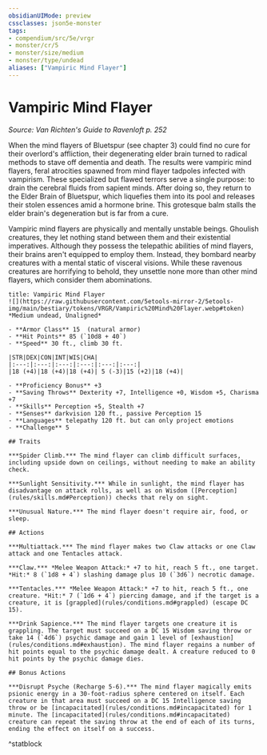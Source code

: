 ```yaml
---
obsidianUIMode: preview
cssclasses: json5e-monster
tags:
- compendium/src/5e/vrgr
- monster/cr/5
- monster/size/medium
- monster/type/undead
aliases: ["Vampiric Mind Flayer"]
---
```

# Vampiric Mind Flayer
*Source: Van Richten's Guide to Ravenloft p. 252*  

When the mind flayers of Bluetspur (see chapter 3) could find no cure for their overlord's affliction, their degenerating elder brain turned to radical methods to stave off dementia and death. The results were vampiric mind flayers, feral atrocities spawned from mind flayer tadpoles infected with vampirism. These specialized but flawed terrors serve a single purpose: to drain the cerebral fluids from sapient minds. After doing so, they return to the Elder Brain of Bluetspur, which liquefies them into its pool and releases their stolen essences amid a hormone brine. This grotesque balm stalls the elder brain's degeneration but is far from a cure.

Vampiric mind flayers are physically and mentally unstable beings. Ghoulish creatures, they let nothing stand between them and their existential imperatives. Although they possess the telepathic abilities of mind flayers, their brains aren't equipped to employ them. Instead, they bombard nearby creatures with a mental static of visceral visions. While these ravenous creatures are horrifying to behold, they unsettle none more than other mind flayers, which consider them abominations.

```ad-statblock
title: Vampiric Mind Flayer
![](https://raw.githubusercontent.com/5etools-mirror-2/5etools-img/main/bestiary/tokens/VRGR/Vampiric%20Mind%20Flayer.webp#token)
*Medium undead, Unaligned*

- **Armor Class** 15  (natural armor)
- **Hit Points** 85 (`10d8 + 40`)
- **Speed** 30 ft., climb 30 ft.

|STR|DEX|CON|INT|WIS|CHA|
|:---:|:---:|:---:|:---:|:---:|:---:|
|18 (+4)|18 (+4)|18 (+4)| 5 (-3)|15 (+2)|18 (+4)|

- **Proficiency Bonus** +3
- **Saving Throws** Dexterity +7, Intelligence +0, Wisdom +5, Charisma +7
- **Skills** Perception +5, Stealth +7
- **Senses** darkvision 120 ft., passive Perception 15
- **Languages** telepathy 120 ft. but can only project emotions
- **Challenge** 5

## Traits

***Spider Climb.*** The mind flayer can climb difficult surfaces, including upside down on ceilings, without needing to make an ability check.

***Sunlight Sensitivity.*** While in sunlight, the mind flayer has disadvantage on attack rolls, as well as on Wisdom ([Perception](rules/skills.md#Perception)) checks that rely on sight.

***Unusual Nature.*** The mind flayer doesn't require air, food, or sleep.

## Actions

***Multiattack.*** The mind flayer makes two Claw attacks or one Claw attack and one Tentacles attack.

***Claw.*** *Melee Weapon Attack:* +7 to hit, reach 5 ft., one target. *Hit:* 8 (`1d8 + 4`) slashing damage plus 10 (`3d6`) necrotic damage.

***Tentacles.*** *Melee Weapon Attack:* +7 to hit, reach 5 ft., one creature. *Hit:* 7 (`1d6 + 4`) piercing damage, and if the target is a creature, it is [grappled](rules/conditions.md#grappled) (escape DC 15).

***Drink Sapience.*** The mind flayer targets one creature it is grappling. The target must succeed on a DC 15 Wisdom saving throw or take 14 (`4d6`) psychic damage and gain 1 level of [exhaustion](rules/conditions.md#exhaustion). The mind flayer regains a number of hit points equal to the psychic damage dealt. A creature reduced to 0 hit points by the psychic damage dies.

## Bonus Actions

***Disrupt Psyche (Recharge 5-6).*** The mind flayer magically emits psionic energy in a 30-foot-radius sphere centered on itself. Each creature in that area must succeed on a DC 15 Intelligence saving throw or be [incapacitated](rules/conditions.md#incapacitated) for 1 minute. The [incapacitated](rules/conditions.md#incapacitated) creature can repeat the saving throw at the end of each of its turns, ending the effect on itself on a success.
```
^statblock